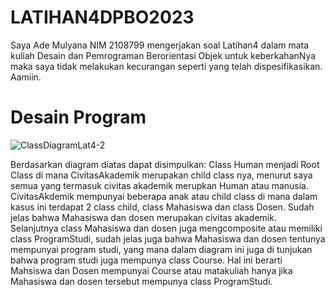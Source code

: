 # LATIHAN4DPBO2023
Saya Ade Mulyana NIM 2108799 mengerjakan soal Latihan4 dalam mata kuliah Desain dan Pemrograman Berorientasi Objek untuk keberkahanNya maka saya tidak melakukan kecurangan seperti yang telah dispesifikasikan. Aamiin.

# Desain Program
![ClassDiagramLat4-2](https://user-images.githubusercontent.com/100661834/223288466-23d618ec-8a2d-4d7b-b0d2-8cd692266628.png)

Berdasarkan diagram diatas dapat disimpulkan:
Class Human menjadi Root Class di mana CivitasAkademik merupakan child class nya, menurut saya semua yang termasuk civitas akademik merupkan Human atau manusia. CivitasAkdemik mempunyai beberapa anak atau child class di mana dalam kasus ini terdapat 2 class child, class Mahasiswa dan class Dosen. Sudah jelas bahwa Mahasiswa dan dosen merupakan civitas akademik.
Selanjutnya class Mahasiswa dan dosen juga mengcomposite atau memiliki class ProgramStudi, sudah jelas juga bahwa Mahasiswa dan dosen tentunya mempunyai program studi, yang mana dalam diagram ini juga di tunjukan bahwa program studi juga mempunya class Course. Hal ini berarti Mahsiswa dan Dosen mempunyai Course atau matakuliah hanya jika Mahasiswa dan dosen tersebut mempunya class ProgramStudi.
